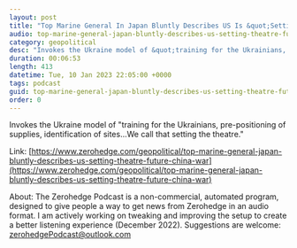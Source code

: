 ```yaml
---
layout: post
title: "Top Marine General In Japan Bluntly Describes US Is &quot;Setting The Theatre&quot; For Future War With China"
audio: top-marine-general-japan-bluntly-describes-us-setting-theatre-future-china-war-0
category: geopolitical
desc: "Invokes the Ukraine model of &quot;training for the Ukrainians, pre-positioning of supplies, identification of sites...We call that setting the theatre.&quot;"
duration: 00:06:53
length: 413
datetime: Tue, 10 Jan 2023 22:05:00 +0000
tags: podcast
guid: top-marine-general-japan-bluntly-describes-us-setting-theatre-future-china-war-0
order: 0
---
```

Invokes the Ukraine model of &quot;training for the Ukrainians, pre-positioning of supplies, identification of sites...We call that setting the theatre.&quot;

Link: [https://www.zerohedge.com/geopolitical/top-marine-general-japan-bluntly-describes-us-setting-theatre-future-china-war](https://www.zerohedge.com/geopolitical/top-marine-general-japan-bluntly-describes-us-setting-theatre-future-china-war)

About: The Zerohedge Podcast is a non-commercial, automated program, designed to give people a way to get news from Zerohedge in an audio format.  I am actively working on tweaking and improving the setup to create a better listening experience (December 2022).  Suggestions are welcome: [zerohedgePodcast@outlook.com](mailto:zerohedgePodcast@outlook.com)